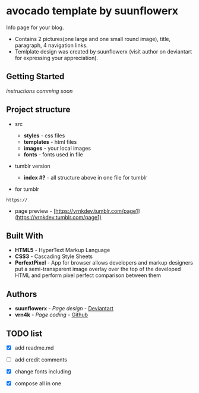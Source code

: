 # avocado template by suunflowerx

Info page for your blog. 
- Contains 2 pictures(one large and one small round image), title, paragraph, 4 navigation links.
- Temlplate design was created by suunflowerx (visit author on deviantart for expressing your appreciation).



## Getting Started

*instructions comming soon*



## Project structure
- src
  - **styles** - css files
  - **templates** - html files
  - **images** - your local images
  - **fonts** - fonts used in file
  
- tumblr version
  - **index #?** - all structure above in one file for tumblr
  
- for tumblr 
```
https://
```
- page preview - [https://vrnkdev.tumblr.com/page1](https://vrnkdev.tumblr.com/page1)


## Built With

* **HTML5** - HyperText Markup Language
* **CSS3** - Cascading Style Sheets
* **PerfextPixel** - App for browser allows developers and markup designers put a semi-transparent image overlay over the top of the developed HTML and perform pixel perfect comparison between them


## Authors

* **suunflowerx** - *Page design* - [Deviantart](https://www.deviantart.com/suunflowerx)
* **vrn4k** - *Page coding* - [Github](https://github.com/VRN4K)

## TODO list
- [x] add readme.md 
- [ ] add credit comments
- [x] change fonts including
- [x] compose all in one
 
